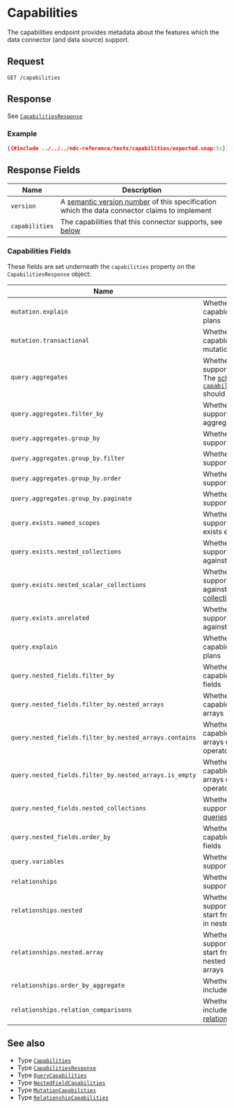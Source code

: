 # Capabilities

The capabilities endpoint provides metadata about the features which the data connector (and data source) support.

## Request

```
GET /capabilities
```

## Response

See [`CapabilitiesResponse`](../reference/types.md#capabilitiesresponse)

### Example

```json
{{#include ../../../ndc-reference/tests/capabilities/expected.snap:5:}}
```

## Response Fields

| Name           | Description                                                                                                        |
| -------------- | ------------------------------------------------------------------------------------------------------------------ |
| `version`      | A [semantic version number](https://semver.org) of this specification which the data connector claims to implement |
| `capabilities` | The capabilities that this connector supports, see [below](#capabilities-fields)                                   |

### Capabilities Fields

These fields are set underneath the `capabilities` property on the `CapabilitiesResponse` object:

| Name                                                   | Description                                                                                                                                                                                 |
| ------------------------------------------------------ | ------------------------------------------------------------------------------------------------------------------------------------------------------------------------------------------- |
| `mutation.explain`                                     | Whether the data connector is capable of describing mutation plans                                                                                                                          |
| `mutation.transactional`                               | Whether the data connector is capable of executing multiple mutations in a transaction                                                                                                      |
| `query.aggregates`                                     | Whether the data connector supports [aggregate queries](queries/aggregates.md). The [schema `capabilities.query.aggregates`](schema/capabilities.md) should also be returned.               |
| `query.aggregates.filter_by`                           | Whether the data connector supports filtering by aggregated values                                                                                                                          |
| `query.aggregates.group_by`                            | Whether the data connector supports [grouping operations](queries/grouping.md)                                                                                                              |
| `query.aggregates.group_by.filter`                     | Whether the data connector supports [filtering on groups](queries/grouping.md#filtering)                                                                                                    |
| `query.aggregates.group_by.order`                      | Whether the data connector supports [ordering on groups](queries/grouping.md#ordering)                                                                                                      |
| `query.aggregates.group_by.paginate`                   | Whether the data connector supports [pagination on groups](queries/grouping.md#pagination)                                                                                                  |
| `query.exists.named_scopes`                            | Whether the data connector supports [named scopes](queries/filtering.md#referencing-a-column-from-a-collection-in-scope) in exists expressions                                              |
| `query.exists.nested_collections`                      | Whether the data connector supports [exists expressions](queries/filtering.md#exists-expressions) against [nested collections](queries/field-selection.md#nested-collections)               |
| `query.exists.nested_scalar_collections`               | Whether the data connector supports [exists expressions](queries/filtering.md#exists-expressions) against [nested scalar collections](queries/field-selection.md#nested-scalar-collections) |
| `query.exists.unrelated`                               | Whether the data connector supports [exists expressions](queries/filtering.md#exists-expressions) against unrelated collections                                                             |
| `query.explain`                                        | Whether the data connector is capable of describing query plans                                                                                                                             |
| `query.nested_fields.filter_by`                        | Whether the data connector is capable of filtering by nested fields                                                                                                                         |
| `query.nested_fields.filter_by.nested_arrays`          | Whether the data connector is capable of filtering over nested arrays                                                                                                                       |
| `query.nested_fields.filter_by.nested_arrays.contains` | Whether the data connector is capable of filtering over nested arrays using the contains operator                                                                                           |
| `query.nested_fields.filter_by.nested_arrays.is_empty` | Whether the data connector is capable of filtering over nested arrays using the is empty operator                                                                                           |
| `query.nested_fields.nested_collections`               | Whether the data connector supports [nested collection field queries](./queries/field-selection.md#nested-collections)                                                                      |
| `query.nested_fields.order_by`                         | Whether the data connector is capable of ordering by nested fields                                                                                                                          |
| `query.variables`                                      | Whether the data connector supports [queries with variables](queries/variables.md)                                                                                                          |
| `relationships`                                        | Whether the data connector supports [relationships](queries/relationships.md)                                                                                                               |
| `relationships.nested`                                 | Whether the data connector supports relationships that can start from or end with columns in nested objects                                                                                 |
| `relationships.nested.array`                           | Whether the data connector supports relationships that can start from columns inside nested objects inside nested arrays                                                                    |
| `relationships.order_by_aggregate`                     | Whether order by clauses can include aggregates                                                                                                                                             |
| `relationships.relation_comparisons`                   | Whether comparisons can include columns reachable via [relationships](queries/relationships.md)                                                                                             |

## See also

- Type [`Capabilities`](../reference/types.md#capabilities)
- Type [`CapabilitiesResponse`](../reference/types.md#capabilitiesresponse)
- Type [`QueryCapabilities`](../reference/types.md#querycapabilities)
- Type [`NestedFieldCapabilities`](../reference/types.md#nestedfieldcapabilities)
- Type [`MutationCapabilities`](../reference/types.md#mutationcapabilities)
- Type [`RelationshipCapabilities`](../reference/types.md#relationshipcapabilities)
